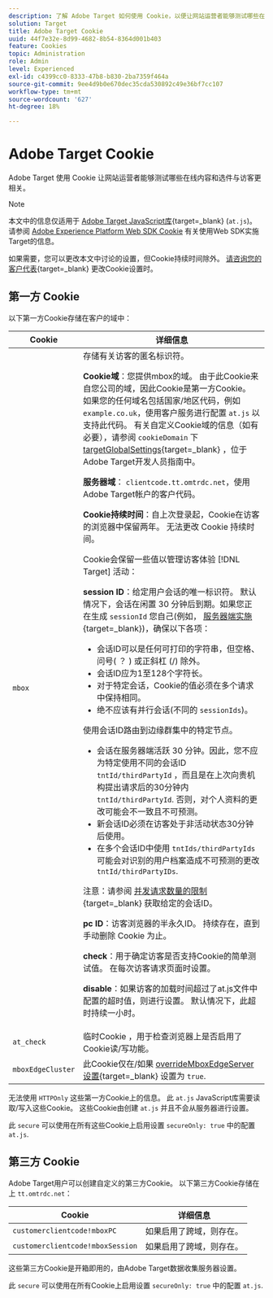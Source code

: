 ```yaml
---
description: 了解 Adobe Target 如何使用 Cookie，以便让网站运营者能够测试哪些在线内容和选件与访客更相关。
solution: Target
title: Adobe Target Cookie
uuid: 44f7e32e-8d99-4682-8b54-8364d001b403
feature: Cookies
topic: Administration
role: Admin
level: Experienced
exl-id: c4399cc0-8333-47b8-b830-2ba7359f464a
source-git-commit: 9ee4d9b0e670dec35cda530892c49e36bf7cc107
workflow-type: tm+mt
source-wordcount: '627'
ht-degree: 18%

---
```


# Adobe Target Cookie

Adobe Target 使用 Cookie 让网站运营者能够测试哪些在线内容和选件与访客更相关。

>[!NOTE]
>
>本文中的信息仅适用于 [Adobe Target JavaScript库](https://experienceleague.adobe.com/docs/target-dev/developer/client-side/at-js-implementation/functions-overview/targetglobalsettings.html){target=_blank} (`at.js`)。 请参阅 [Adobe Experience Platform Web SDK Cookie](web-sdk.md) 有关使用Web SDK实施Target的信息。
>
>如果需要，您可以更改本文中讨论的设置，但Cookie持续时间除外。 [请咨询您的客户代表](https://experienceleague.adobe.com/docs/target/using/cmp-resources-and-contact-information.html){target=_blank} 更改Cookie设置时。

## 第一方 Cookie

以下第一方Cookie存储在客户的域中：

| Cookie | 详细信息 |
| --- | --- |
| `mbox` | 存储有关访客的匿名标识符。<P>**Cookie域**：您提供mbox的域。 由于此Cookie来自您公司的域，因此Cookie是第一方Cookie。 如果您的任何域名包括国家/地区代码，例如 `example.co.uk`，使用客户服务进行配置 `at.js` 以支持此代码。 有关自定义Cookie域的信息（如有必要），请参阅 `cookieDomain` 下 [targetGlobalSettings](https://experienceleague.adobe.com/docs/target-dev/developer/client-side/at-js-implementation/functions-overview/targetglobalsettings.html){target=_blank} ，位于Adobe Target开发人员指南中。<P>**服务器域**： `clientcode.tt.omtrdc.net`，使用Adobe Target帐户的客户代码。<P>**Cookie持续时间**：自上次登录起，Cookie在访客的浏览器中保留两年。 无法更改 Cookie 持续时间。<P>Cookie会保留一些值以管理访客体验 [!DNL Target] 活动：<P>**session ID**：给定用户会话的唯一标识符。 默认情况下，会话在闲置 30 分钟后到期。如果您正在生成 `sessionId` 您自己(例如， [服务器端实施](https://experienceleague.adobe.com/docs/target-dev/developer/server-side/server-side-overview.html){target=_blank})，确保以下各项：<ul><li>会话ID可以是任何可打印的字符串，但空格、问号( ？ ) 或正斜杠 (/) 除外。</li><li>会话ID应为1至128个字符长。</li><li>对于特定会话，Cookie的值必须在多个请求中保持相同。</li><li>绝不应该有并行会话(不同的 `sessionIds`)。</li></ul>使用会话ID路由到边缘群集中的特定节点。<ul><li>会话在服务器端活跃 30 分钟。因此，您不应为特定使用不同的会话ID `tntId/thirdPartyId` ，而且是在上次向贵机构提出请求后的30分钟内 `tntId/thirdPartyId`. 否则，对个人资料的更改可能会不一致且不可预测。</li><li>新会话ID必须在访客处于非活动状态30分钟后使用。</li><li>在多个会话ID中使用 `tntIds/thirdPartyIds` 可能会对识别的用户档案造成不可预测的更改 `tntId/thirdPartyIDs`.</li></ul>注意：请参阅 [并发请求数量的限制](https://experienceleague.adobe.com/docs/target/using/troubleshoot/target-limits.html#content-delivery){target=_blank} 获取给定的会话ID。<P>**pc ID**：访客浏览器的半永久ID。 持续存在，直到手动删除 Cookie 为止。<P>**check**：用于确定访客是否支持Cookie的简单测试值。 在每次访客请求页面时设置。<P>**disable**：如果访客的加载时间超过了at.js文件中配置的超时值，则进行设置。 默认情况下，此超时持续一小时。 |
| `at_check` | 临时Cookie ，用于检查浏览器上是否启用了Cookie读/写功能。 |
| `mboxEdgeCluster` | 此Cookie仅在/如果 [overrideMboxEdgeServer设置](https://experienceleague.adobe.com/docs/target-dev/developer/client-side/at-js-implementation/functions-overview/targetglobalsettings.html){target=_blank} 设置为 `true`. |

无法使用 `HTTPOnly` 这些第一方Cookie上的信息。 此 `at.js` JavaScript库需要读取/写入这些Cookie。 这些Cookie由创建 `at.js` 并且不会从服务器进行设置。

此 `secure` 可以使用在所有这些Cookie上启用设置 `secureOnly: true` 中的配置 `at.js`.

## 第三方 Cookie

Adobe Target用户可以创建自定义的第三方Cookie。 以下第三方Cookie存储在上 `tt.omtrdc.net`：

| Cookie | 详细信息 |
| --- | --- |
| `customerclientcode!mboxPC` | 如果启用了跨域，则存在。 |
| `customerclientcode!mboxSession` | 如果启用了跨域，则存在。 |

这些第三方Cookie是开箱即用的，由Adobe Target数据收集服务器设置。

此 `secure` 可以使用在所有Cookie上启用设置 `secureOnly: true` 中的配置 `at.js`.
